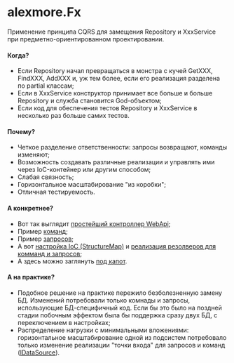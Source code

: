 # alexmore.Fx
Применение принципа CQRS для замещения Repository и XxxService при предметно-ориентированном проектировании.

#### Когда?
  
 - Если Repository начал превращаться в монстра с кучей GetXXX, FindXXX, AddXXX и, уж тем более, если его реализация разделена 
по partial классам;
 - Если в XxxService конструктор принимает все больше и больше Repository и служба становится God-объектом;
 - Если код для обеспечения тестов Repository и XxxService в несколько раз больше самих тестов.
 
#### Почему?
  
 - Четкое разделение ответственности: запросы возвращают, команды изменяют;
 - Возможность создавать различные реализации и управлять ими через IoC-контейнер или другим способом;
 - Слабая связность;
 - Горизонтальное масштабирование "из коробки";
 - Отличная тестируемость.
  
#### А конкретнее?
  
 - Вот так выглядит [простейший контроллер WebApi](source/alexmore.Fx.Tests/Domain/WebApiControllerSample.cs);
 - Пример [команд](source/alexmore.Fx.Tests/Domain/Commands);
 - Пример [запросов](source/alexmore.Fx.Tests/Domain/Queries);
 - А вот [настройка IoC (StructureMap)](source/alexmore.Fx.Tests/Domain/Infrastructure/DefaultRegistry.cs) и [реализация резолверов для комманд и запросов](source/alexmore.Fx.Tests/Domain/Infrastructure/Resolvers.cs);
 - А здесь можно заглянуть [под капот](source/alexmore.Fx/Domain).
 
#### А на практике?
  
 - Подобное решение на практике пережило безболезненную замену БД. Изменений потребовали только комнады и запросы, использующие БД-специфичный код. Если бы это было на поздней стадии побочным эффектом была бы поддержка сразу двух БД, с переключением в настройках;
 - Распределение нагрузки с минимальными вложениями: горизонтальное масштабирование одной из подсистем потребовало только изменение реализации "точки входа" для запросов и команд ([IDataSource](source/alexmore.Fx/Domain/IDataSource.cs)).
